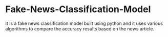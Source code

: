 # Fake-News-Classification-Model
It is a fake news classification model built using python and it uses various algorithms to compare the accuracy results based on the news article.
